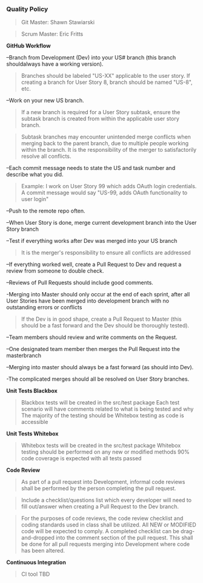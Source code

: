 ### Quality Policy
>Git Master: Shawn Stawiarski 

>Scrum Master: Eric Fritts

**GitHub Workflow** 
 
–Branch from Development (Dev) into your US# branch (this branch shouldalways have a working version).

  >Branches should be labeled "US-XX" applicable to the user story. If creating a branch for User Story 8, branch should be named "US-8", etc.

–Work on your new US branch.

  >If a new branch is required for a User Story subtask, ensure the subtask branch is created from within the applicable user story branch.

  >Subtask branches may encounter unintended merge conflicts when merging back to the parent branch, due to multiple people working within the branch.  It is the responsibility of the merger to satisfactorily resolve all conflicts.

–Each commit message needs to state the US and task number and describe what you did.

  >Example: I work on User Story 99 which adds OAuth login credentials.  A commit message would say "US-99, adds OAuth functionality to user login"

–Push to the remote repo often.

–When User Story is done, merge current development branch into the User Story branch

–Test if everything works after Dev was merged into your US branch

  >It is the merger's responsibility to ensure all conflicts are addressed

–If everything worked well, create a Pull Request to Dev and request a review from someone to double check.

–Reviews of Pull Requests should include good comments.

-Merging into Master should only occur at the end of each sprint, after all User Stories have been merged into development branch with no outstanding errors or conflicts

  >If the Dev is in good shape, create a Pull Request to Master (this should be a fast forward and the Dev should be thoroughly tested).

–Team members should review and write comments on the Request.

–One designated team member then merges the Pull Request into the masterbranch

–Merging into master should always be a fast forward (as should into Dev).

-The complicated merges should all be resolved on User Story branches.

**Unit Tests Blackbox** 
  > Blackbox tests will be created in the src/test package
  > Each test scenario will have comments related to what is being tested and why
  > The majority of the testing should be Whitebox testing as code is accessible

**Unit Tests Whitebox** 
  > Whitebox tests will be created in the src/test package
  > Whitebox testing should be performed on any new or modified methods
  > 90% code coverage is expected with all tests passed


**Code Review** 
  > As part of a pull request into Development, informal code reviews shall be performed by the person completing the pull request.    

  > Include a checklist/questions list which every developer will need to fill out/answer when creating a Pull Request to the Dev branch.

  > For the purposes of code reviews, the code review checklist and coding standards used in class shall be utilized.  All NEW or MODIFIED code will be expected to comply.  A completed checklist can be drag-and-dropped into the comment section of the pull request.  This shall be done for all pull requests merging into Development where code has been altered.


**Continuous Integration**  
  > CI tool TBD